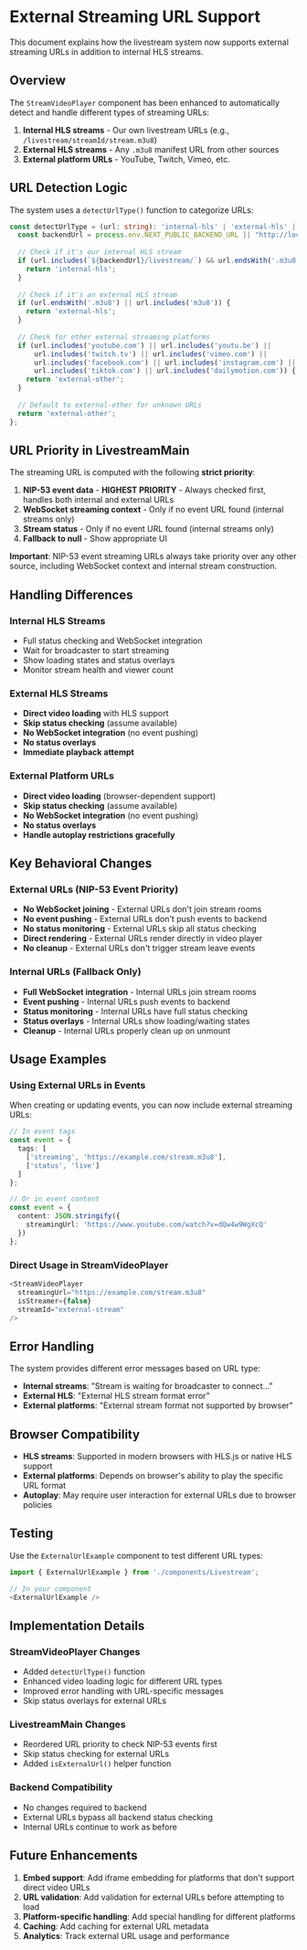 # External Streaming URL Support

This document explains how the livestream system now supports external streaming URLs in addition to internal HLS streams.

## Overview

The `StreamVideoPlayer` component has been enhanced to automatically detect and handle different types of streaming URLs:

1. **Internal HLS streams** - Our own livestream URLs (e.g., `/livestream/streamId/stream.m3u8`)
2. **External HLS streams** - Any `.m3u8` manifest URL from other sources
3. **External platform URLs** - YouTube, Twitch, Vimeo, etc.

## URL Detection Logic

The system uses a `detectUrlType()` function to categorize URLs:

```typescript
const detectUrlType = (url: string): 'internal-hls' | 'external-hls' | 'external-other' => {
  const backendUrl = process.env.NEXT_PUBLIC_BACKEND_URL || "http://localhost:5050";
  
  // Check if it's our internal HLS stream
  if (url.includes(`${backendUrl}/livestream/`) && url.endsWith('.m3u8')) {
    return 'internal-hls';
  }
  
  // Check if it's an external HLS stream
  if (url.endsWith('.m3u8') || url.includes('m3u8')) {
    return 'external-hls';
  }
  
  // Check for other external streaming platforms
  if (url.includes('youtube.com') || url.includes('youtu.be') || 
      url.includes('twitch.tv') || url.includes('vimeo.com') ||
      url.includes('facebook.com') || url.includes('instagram.com') ||
      url.includes('tiktok.com') || url.includes('dailymotion.com')) {
    return 'external-other';
  }
  
  // Default to external-other for unknown URLs
  return 'external-other';
};
```

## URL Priority in LivestreamMain

The streaming URL is computed with the following **strict priority**:

1. **NIP-53 event data** - **HIGHEST PRIORITY** - Always checked first, handles both internal and external URLs
2. **WebSocket streaming context** - Only if no event URL found (internal streams only)
3. **Stream status** - Only if no event URL found (internal streams only)
4. **Fallback to null** - Show appropriate UI

**Important**: NIP-53 event streaming URLs always take priority over any other source, including WebSocket context and internal stream construction.

## Handling Differences

### Internal HLS Streams
- Full status checking and WebSocket integration
- Wait for broadcaster to start streaming
- Show loading states and status overlays
- Monitor stream health and viewer count

### External HLS Streams
- **Direct video loading** with HLS support
- **Skip status checking** (assume available)
- **No WebSocket integration** (no event pushing)
- **No status overlays**
- **Immediate playback attempt**

### External Platform URLs
- **Direct video loading** (browser-dependent support)
- **Skip status checking** (assume available)
- **No WebSocket integration** (no event pushing)
- **No status overlays**
- **Handle autoplay restrictions gracefully**

## Key Behavioral Changes

### External URLs (NIP-53 Event Priority)
- **No WebSocket joining** - External URLs don't join stream rooms
- **No event pushing** - External URLs don't push events to backend
- **No status monitoring** - External URLs skip all status checking
- **Direct rendering** - External URLs render directly in video player
- **No cleanup** - External URLs don't trigger stream leave events

### Internal URLs (Fallback Only)
- **Full WebSocket integration** - Internal URLs join stream rooms
- **Event pushing** - Internal URLs push events to backend
- **Status monitoring** - Internal URLs have full status checking
- **Status overlays** - Internal URLs show loading/waiting states
- **Cleanup** - Internal URLs properly clean up on unmount

## Usage Examples

### Using External URLs in Events

When creating or updating events, you can now include external streaming URLs:

```typescript
// In event tags
const event = {
  tags: [
    ['streaming', 'https://example.com/stream.m3u8'],
    ['status', 'live']
  ]
};

// Or in event content
const event = {
  content: JSON.stringify({
    streamingUrl: 'https://www.youtube.com/watch?v=dQw4w9WgXcQ'
  })
};
```

### Direct Usage in StreamVideoPlayer

```typescript
<StreamVideoPlayer
  streamingUrl="https://example.com/stream.m3u8"
  isStreamer={false}
  streamId="external-stream"
/>
```

## Error Handling

The system provides different error messages based on URL type:

- **Internal streams**: "Stream is waiting for broadcaster to connect..."
- **External HLS**: "External HLS stream format error"
- **External platforms**: "External stream format not supported by browser"

## Browser Compatibility

- **HLS streams**: Supported in modern browsers with HLS.js or native HLS support
- **External platforms**: Depends on browser's ability to play the specific URL format
- **Autoplay**: May require user interaction for external URLs due to browser policies

## Testing

Use the `ExternalUrlExample` component to test different URL types:

```typescript
import { ExternalUrlExample } from './components/Livestream';

// In your component
<ExternalUrlExample />
```

## Implementation Details

### StreamVideoPlayer Changes
- Added `detectUrlType()` function
- Enhanced video loading logic for different URL types
- Improved error handling with URL-specific messages
- Skip status overlays for external URLs

### LivestreamMain Changes
- Reordered URL priority to check NIP-53 events first
- Skip status checking for external URLs
- Added `isExternalUrl()` helper function

### Backend Compatibility
- No changes required to backend
- External URLs bypass all backend status checking
- Internal URLs continue to work as before

## Future Enhancements

1. **Embed support**: Add iframe embedding for platforms that don't support direct video URLs
2. **URL validation**: Add validation for external URLs before attempting to load
3. **Platform-specific handling**: Add special handling for different platforms
4. **Caching**: Add caching for external URL metadata
5. **Analytics**: Track external URL usage and performance
